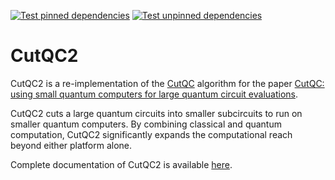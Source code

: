 [![Test pinned dependencies](https://github.com/PrincetonUniversity/cutqc2/actions/workflows/test_pinned_deps.yml/badge.svg)](https://github.com/PrincetonUniversity/cutqc2/actions/workflows/test_pinned_deps.yml)
[![Test unpinned dependencies](https://github.com/PrincetonUniversity/cutqc2/actions/workflows/test_unpinned_deps.yml/badge.svg)](https://github.com/PrincetonUniversity/cutqc2/actions/workflows/test_unpinned_deps.yml)

# CutQC2

CutQC2 is a re-implementation of the [CutQC](https://github.com/weiT1993/CutQC) algorithm
for the paper [CutQC: using small quantum computers for large quantum circuit evaluations](https://dl.acm.org/doi/10.1145/3445814.3446758).

CutQC2 cuts a large quantum circuits into smaller subcircuits to run on smaller quantum computers.
By combining classical and quantum computation, CutQC2 significantly expands the computational reach beyond either platform alone.

Complete documentation of CutQC2 is available [here](https://princetonuniversity.github.io/cutqc2/).